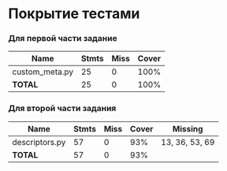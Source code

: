 # Покрытие тестами

### Для первой части задание 

| **Name**       | **Stmts** | **Miss**   | **Cover**   |
|----------------|-----------|------------|-------------|
| custom_meta.py | 25        | 0          | 100%        |
| **TOTAL**      | 25        | 0          | 100%        |

### Для второй части задания

| **Name**       | **Stmts** | **Miss** | **Cover** | Missing        |
|----------------|-----------|----------|-----------|----------------|
| descriptors.py | 57        | 0        | 93%       | 13, 36, 53, 69 |
| **TOTAL**      | 57        | 0        | 93%       |                |
